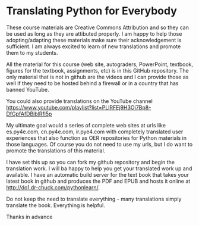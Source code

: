 Translating Python for Everybody
================================

These course materials are Creative Commons Attribution and so they can be used
as long as they are attibuted properly.  I am happy to help those
adopting/adapting these materials make sure their acknowledgement is
sufficient.  I am always excited to learn of new translations and promote them
to my students.

All the material for this course (web site, autograders, PowerPoint, textbook, 
figures for the textbook, assignments, etc) is in this GitHub repository.  The
only material that is not in github are the videos and I can provide those as 
well if they need to be hosted behind a firewall or in a country that has banned 
YouTube.

You could also provide translations on the YouTube channel 
https://www.youtube.com/playlist?list=PLlRFEj9H3Oj7Bp8-DfGpfAfDBiblRfl5p

My ultimate goal would a series of complete web sites at urls like es.py4e.com, 
cn.py4e.com, ir.pye4.com with completely translated user experiences that also function
as OER repositories for Python materials in those languages.  Of course you do not
need to use my urls, but I do want to promote the translations of this material.

I have set this up so you can fork my github repository and begin the translation
work. I will ba happy to help you get your translated work up and available.  I 
have an automatic build server for the text book that takes your latest book in 
github and produces the PDF and EPUB and hosts it online at 
http://do1.dr-chuck.com/pythonlearn/.

Do not keep the need to translate everything - many translations simply translate
the book.  Everything is helpful.

Thanks in advance

